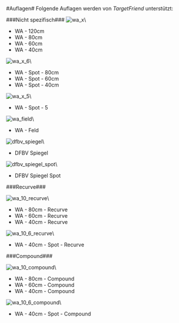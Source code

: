 #Auflagen#
Folgende Auflagen werden von *TargetFriend* unterstützt:

###Nicht spezifisch###
![wa_x](https://raw.github.com/archer96/TargetFriend_doc/master/targets/250/wa_x.png)\ 

 - WA - 120cm
 - WA - 80cm
 - WA - 60cm
 - WA - 40cm


![wa_x_6](https://raw.github.com/archer96/TargetFriend_doc/master/targets/250/wa_x_6.png)\ 

 - WA - Spot - 80cm
 - WA - Spot - 60cm
 - WA - Spot - 40cm

![wa_x_5](https://raw.github.com/archer96/TargetFriend_doc/master/targets/250/wa_x_5.png)\ 

 - WA - Spot - 5


![wa_field](https://raw.github.com/archer96/TargetFriend_doc/master/targets/250/wa_field.png)\ 

 - WA - Feld

![dfbv_spiegel](https://raw.github.com/archer96/TargetFriend_doc/master/targets/250/dfbv_spiegel.png)\ 

 - DFBV Spiegel


![dfbv_spiegel_spot](https://raw.github.com/archer96/TargetFriend_doc/master/targets/250/dfbv_spiegel_spot.png)\ 

 - DFBV Spiegel Spot

###Recurve###

![wa_10_recurve](https://raw.github.com/archer96/TargetFriend_doc/master/targets/250/wa_10_recurve.png)\ 

 - WA - 80cm - Recurve
 - WA - 60cm - Recurve
 - WA - 40cm - Recurve

![wa_10_6_recurve](https://raw.github.com/archer96/TargetFriend_doc/master/targets/250/wa_10_6_recurve.png)\ 

 - WA - 40cm - Spot - Recurve

###Compound###

![wa_10_compound](https://raw.github.com/archer96/TargetFriend_doc/master/targets/250/wa_10_compound.png)\ 

 - WA - 80cm - Compound
 - WA - 60cm - Compound
 - WA - 40cm - Compound

![wa_10_6_compound](https://raw.github.com/archer96/TargetFriend_doc/master/targets/250/wa_10_6_compound.png)\ 

 - WA - 40cm - Spot - Compound
